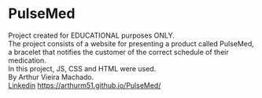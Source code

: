 # PulseMed

Project created for EDUCATIONAL purposes ONLY.  
The project consists of a website for presenting a product called PulseMed, a bracelet that notifies the customer of the correct schedule of their medication.  
In this project, JS, CSS and HTML were used.  
By Arthur Vieira Machado.  
<a href="https://www.linkedin.com/in/arthurvieiramachado51/" target="_blank">Linkedin</a>
https://arthurm51.github.io/PulseMed/



